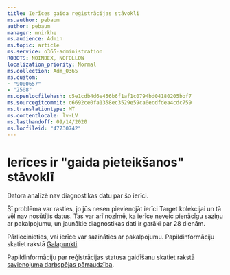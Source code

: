 ```yaml
---
title: Ierīces gaida reģistrācijas stāvokli
ms.author: pebaum
author: pebaum
manager: mnirkhe
ms.audience: Admin
ms.topic: article
ms.service: o365-administration
ROBOTS: NOINDEX, NOFOLLOW
localization_priority: Normal
ms.collection: Adm_O365
ms.custom:
- "9000657"
- "2508"
ms.openlocfilehash: c5e1cdb4d6e456b6f1af1c0794bd04180205bbf7
ms.sourcegitcommit: c6692ce0fa1358ec3529e59ca0ecdfdea4cdc759
ms.translationtype: MT
ms.contentlocale: lv-LV
ms.lasthandoff: 09/14/2020
ms.locfileid: "47730742"
---
```

# <a name="devices-are-in-awaiting-enrollment-state"></a>Ierīces ir "gaida pieteikšanos" stāvoklī

Datora analīzē nav diagnostikas datu par šo ierīci. 

Šī problēma var rasties, jo jūs nesen pievienojāt ierīci Target kolekcijai un tā vēl nav nosūtījis datus. Tas var arī nozīmē, ka ierīce neveic pienācīgu saziņu ar pakalpojumu, un jaunākie diagnostikas dati ir garāki par 28 dienām.

Pārliecinieties, vai ierīce var sazināties ar pakalpojumu. Papildinformāciju skatiet rakstā [Galapunkti](https://docs.microsoft.com/configmgr/desktop-analytics/enable-data-sharing#endpoints).

Papildinformāciju par reģistrācijas statusa gaidīšanu skatiet rakstā [savienojuma darbspējas pārraudzība](https://docs.microsoft.com/configmgr/desktop-analytics/monitor-connection-health#awaiting-enrollment).